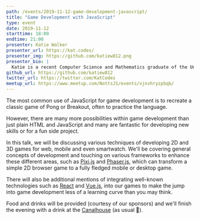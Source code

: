 ```yaml
---
path: /events/2019-11-12-game-development-javascript/
title: "Game Development with JavaScript"
type: event
date: 2019-11-12
starttime: 18:00
endtime: 21:00
presenter: Katie Walker
presenter_url: https://kat.codes/
presenter_img: https://github.com/katiew812.png
presenter_bio: |
  Katie is a recent Computer Science and Mathematics graduate of the University of Sheffield and currently works at Capital One as a Software Development Engineer. She worked previously as Game Developer at Tombola and now enjoys creating games and attending hackathons and conferences in her spare time.
github_url: https://github.com/katiew812
twitter_url: https://twitter.com/KatCodes
meetup_url: https://www.meetup.com/NottsJS/events/vjnvhryzpbqb/
---
```


The most common use of JavaScript for game development is to recreate a classic game of Pong or Breakout, often to practice the language.

However, there are many more possibilities within game development than just plain HTML and JavaScript and many are fantastic for developing new skills or for a fun side project.

In this talk, we will be discussing various techniques of developing 2D and 3D games for web, mobile and even smartwatch. We'll be covering general concepts of development and touching on various frameworks to enhance these different areas, such as [Pixi.js](https://www.pixijs.com/) and [Phaser.js](https://phaser.io/), which can transform a simple 2D browser game to a fully fledged mobile or desktop game.

There will also be additional mentions of integrating well-known technologies such as [React](https://reactjs.org/) and [Vue.js](https://vuejs.org/), into our games to make the jump into game development less of a learning curve than you may think.

Food and drinks will be provided (courtesy of our sponsors) and we'll finish the evening with a drink at the [Canalhouse](https://www.castlerockbrewery.co.uk/pubs/the-canalhouse/) (as usual 🙂).
